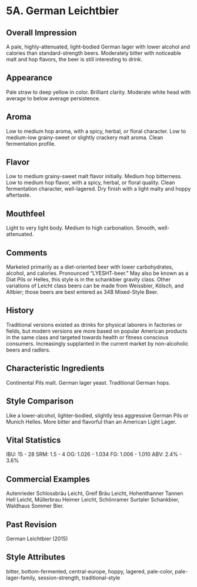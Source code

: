 # 5A. German Leichtbier

## Overall Impression

A pale, highly-attenuated, light-bodied German lager with lower alcohol and calories than standard-strength beers. Moderately bitter with noticeable malt and hop flavors, the beer is still interesting to drink.

## Appearance

Pale straw to deep yellow in color. Brilliant clarity. Moderate white head with average to below average persistence.

## Aroma

Low to medium hop aroma, with a spicy, herbal, or floral character. Low to medium-low grainy-sweet or slightly crackery malt aroma. Clean fermentation profile.

## Flavor

Low to medium grainy-sweet malt flavor initially. Medium hop bitterness. Low to medium hop flavor, with a spicy, herbal, or floral quality. Clean fermentation character, well-lagered. Dry finish with a light malty and hoppy aftertaste.

## Mouthfeel

Light to very light body. Medium to high carbonation. Smooth, well-attenuated.

## Comments

Marketed primarily as a diet-oriented beer with lower carbohydrates, alcohol, and calories. Pronounced “LYESHT-beer.” May also be known as a Diat Pils or Helles, this style is in the schankbier gravity class. Other variations of Leicht class beers can be made from Weissbier, Kölsch, and Altbier; those beers are best entered as 34B Mixed-Style Beer.

## History

Traditional versions existed as drinks for physical laborers in factories or fields, but modern versions are more based on popular American products in the same class and targeted towards health or fitness conscious consumers. Increasingly supplanted in the current market by non-alcoholic beers and radlers.

## Characteristic Ingredients

Continental Pils malt. German lager yeast. Traditional German hops.

## Style Comparison

Like a lower-alcohol, lighter-bodied, slightly less aggressive German Pils or Munich Helles. More bitter and flavorful than an American Light Lager.

## Vital Statistics

IBU: 15 - 28
SRM: 1.5 - 4
OG: 1.026 - 1.034
FG: 1.006 - 1.010
ABV: 2.4% - 3.6%

## Commercial Examples

Autenrieder Schlossbräu Leicht, Greif Bräu Leicht, Hohenthanner Tannen Hell Leicht, Müllerbrau Heimer Leicht, Schönramer Surtaler Schankbier, Waldhaus Sommer Bier.

## Past Revision

German Leichtbier (2015)

## Style Attributes

bitter, bottom-fermented, central-europe, hoppy, lagered, pale-color, pale-lager-family, session-strength, traditional-style